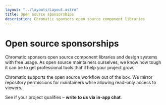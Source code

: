 ```yaml
---
layout: "../layouts/Layout.astro"
title: Open source sponsorships
description: Chromatic sponsors open source component libraries
---
```


# Open source sponsorships

Chromatic sponsors open source component libraries and design systems with free usage. As open source maintainers ourselves, we know how tough it can be to get professional tools that'll help your project grow.

Chromatic supports the open source workflow out of the box. We mirror repository permissions for maintainers while allowing read-only access to viewers.

See if your project qualifies – <a class="intercom-opensource-qualification-bot"><b>write to us via in-app chat</b></a>.
